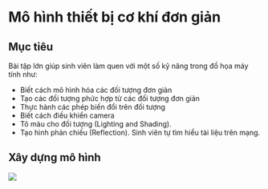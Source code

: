 # Mô hình thiết bị cơ khí đơn giản

## Mục tiêu

Bài tập lớn giúp sinh viên làm quen với một số kỹ năng trong đồ họa máy tính như:

- Biết cách mô hình hóa các đối tượng đơn giản
- Tạo các đối tượng phức hợp từ các đối tượng đơn giản
- Thực hành các phép biến đổi trên đối tượng
- Biết cách điều khiển camera
- Tô màu cho đối tượng (Lighting and Shading).
- Tạo hình phản chiếu (Reflection). Sinh viên tự tìm hiểu tài liệu trên mạng.

## Xây dựng mô hình

<img src="https://github.com/hiennguyen9874/assignment_dhmt/blob/master/Images/p1.png>">



